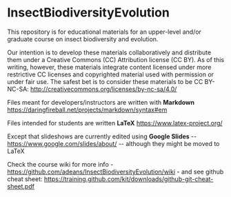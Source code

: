 # InsectBiodiversityEvolution
This repository is for educational materials for an upper-level and/or graduate course on insect biodiversity and evolution.

Our intention is to develop these materials collaboratively and distribute them under a Creative Commons (CC) Attribution license (CC BY). As of this writing, however, these materials integrate content licensed under more restrictive CC licenses and copyrighted material used with permission or under fair use. The safest bet is to consider these materials to be CC BY-NC-SA: http://creativecommons.org/licenses/by-nc-sa/4.0/

Files meant for developers/instructors are written with **Markdown** https://daringfireball.net/projects/markdown/syntax#em

Files intended for students are written **LaTeX** https://www.latex-project.org/

Except that slideshows are currently edited using **Google Slides** -- https://www.google.com/slides/about/ -- although they might be moved to LaTeX

Check the course wiki for more info - https://github.com/adeans/InsectBiodiversityEvolution/wiki -
and see github cheat sheet: https://training.github.com/kit/downloads/github-git-cheat-sheet.pdf
